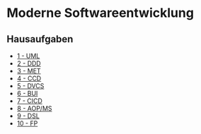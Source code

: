 Moderne Softwareentwicklung
===========================

Hausaufgaben
------------

- [1 - UML](./UML/uml.md)
- [2 - DDD](./DDD/DDD.pdf)
- [3 - MET](./MET/met.md)
- [4 - CCD](./CCD/README.md)
- [5 - DVCS](./DVCS/README.md)
- [6 - BUI](./BUI/README.md)
- [7 - CICD](./CICD/README.md)
- [8 - AOP/MS](./MS/README.md)
- [9 - DSL](./DSL/README.md)
- [10 - FP](./FP/README.md)
